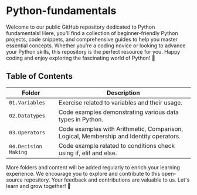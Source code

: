 # Python-fundamentals

Welcome to our public GitHub repository dedicated to Python fundamentals! Here, you'll find a collection of beginner-friendly Python projects, code snippets, and comprehensive guides to help you master essential concepts. Whether you're a coding novice or looking to advance your Python skills, this repository is the perfect resource for you. Happy coding and enjoy exploring the fascinating world of Python! 🚀

## Table of Contents

| Folder               | Description                                                                            | 
|----------------------|----------------------------------------------------------------------------------------|
| `01.Variables`       | Exercise related to variables and their usage.                                         |
| `02.Datatypes`       | Code examples demonstrating various data types in Python.                              |
| `03.Operators`       | Code examples with Arithmetic, Comparison, Logical, Membership and Identity operators. |
| `04.Decision Making` | Code example related to conditions check using if, elif and else.                      |

More folders and content will be added regularly to enrich your learning experience. We encourage you to explore and contribute to this open-source repository. Your feedback and contributions are valuable to us. Let's learn and grow together! 🌱

